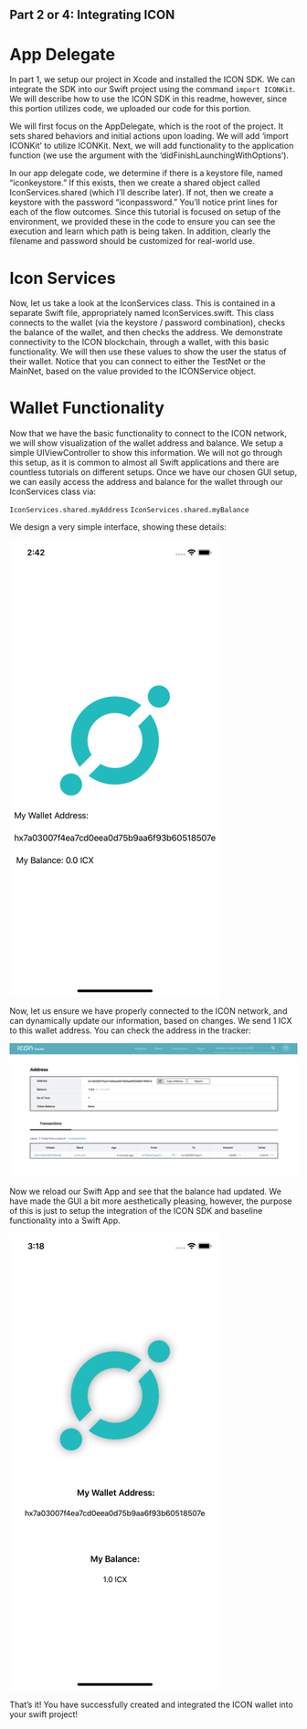 ## Part 2 or 4: Integrating ICON

# App Delegate

In part 1, we setup our project in Xcode and installed the ICON SDK. We can integrate the SDK into our Swift project using the command `import ICONKit`. We will describe how to use the ICON SDK in this readme, however, since this portion utilizes code, we uploaded our code for this portion.

We will first focus on the AppDelegate, which is the root of the project. It sets shared behaviors and initial actions upon loading. We will add ‘import ICONKit’ to utilize ICONKit. Next, we will add functionality to the application function (we use the argument with the ‘didFinishLaunchingWithOptions’).

In our app delegate code, we determine if there is a keystore file, named “iconkeystore.” If this exists, then we create a shared object called IconServices.shared (which I’ll describe later). If not, then we create a keystore with the password “iconpassword.” You’ll notice print lines for each of the flow outcomes. Since this tutorial is focused on setup of the environment, we provided these in the code to ensure you can see the execution and learn which path is being taken. In addition, clearly the filename and password should be customized for real-world use.

# Icon Services

Now, let us take a look at the IconServices class. This is contained in a separate Swift file, appropriately named IconServices.swift. This class connects to the wallet (via the keystore / password combination), checks the balance of the wallet, and then checks the address. We demonstrate connectivity to the ICON blockchain, through a wallet, with this basic functionality. We will then use these values to show the user the status of their wallet. Notice that you can connect to either the TestNet or the MainNet, based on the value provided to the ICONService object. 

# Wallet Functionality 

Now that we have the basic functionality to connect to the ICON network, we will show visualization of the wallet address and balance. We setup a simple UIViewController to show this information. We will not go through this setup, as it is common to almost all Swift applications and there are countless tutorials on different setups. Once we have our chosen GUI setup, we can easily access the address and balance for the wallet through our IconServices class via:

 `IconServices.shared.myAddress`
`IconServices.shared.myBalance`

We design a very simple interface, showing these details:

![](https://github.com/thelionshire/ICON-Swift-Tutorial/blob/master/Part%202%20Integrating%20ICON/images/2-interface.png)

Now, let us ensure we have properly connected to the ICON network, and can dynamically update our information, based on changes. We send 1 ICX to this wallet address. You can check the address in the tracker:

![](https://github.com/thelionshire/ICON-Swift-Tutorial/blob/master/Part%202%20Integrating%20ICON/images/2-trackerwallet.png)

Now we reload our Swift App and see that the balance had updated. We have made the GUI a bit more aesthetically pleasing, however, the purpose of this is just to setup the integration of the ICON SDK and baseline functionality into a Swift App.

![](https://github.com/thelionshire/ICON-Swift-Tutorial/blob/master/Part%202%20Integrating%20ICON/images/2-walletwithbalance.png)

That’s it! You have successfully created and integrated the ICON wallet into your swift project!

